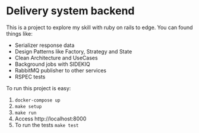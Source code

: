 # Delivery system backend

This is a project to explore my skill with ruby on rails to edge. You can found things like:

- Serializer response data
- Design Patterns like Factory, Strategy and State
- Clean Architecture and UseCases
- Background jobs with SIDEKIQ
- RabbitMQ publisher to other services
- RSPEC tests

To run this project is easy:

1) `docker-compose up`
2) `make setup`
3) `make run`
4) Access http://localhost:8000
5) To run the tests `make test`
